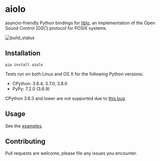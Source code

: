 # aiolo
asyncio-friendly Python bindings for [liblo](http://liblo.sourceforge.net/), an implementation of the Open Sound Control (OSC) protocol for POSIX systems.

![build_status](https://travis-ci.org/elijahr/aiolo.svg?branch=master)

## Installation

```shell
pip install aiolo
```

Tests run on both Linux and OS X for the following Python versions:
* CPython: 3.6.4, 3.7.0, 3.8.0
* PyPy: 7.2.0 (3.6.9)

CPython 3.6.3 and lower are not supported due to [this bug](https://bugs.python.org/issue20891).

## Usage

See the [examples](https://github.com/elijahr/aiolo/blob/master/examples).

## Contributing

Pull requests are welcome, please file any issues you encounter.